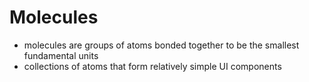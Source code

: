 # Molecules

- molecules are groups of atoms bonded together to be the smallest fundamental units
- collections of atoms that form relatively simple UI components
